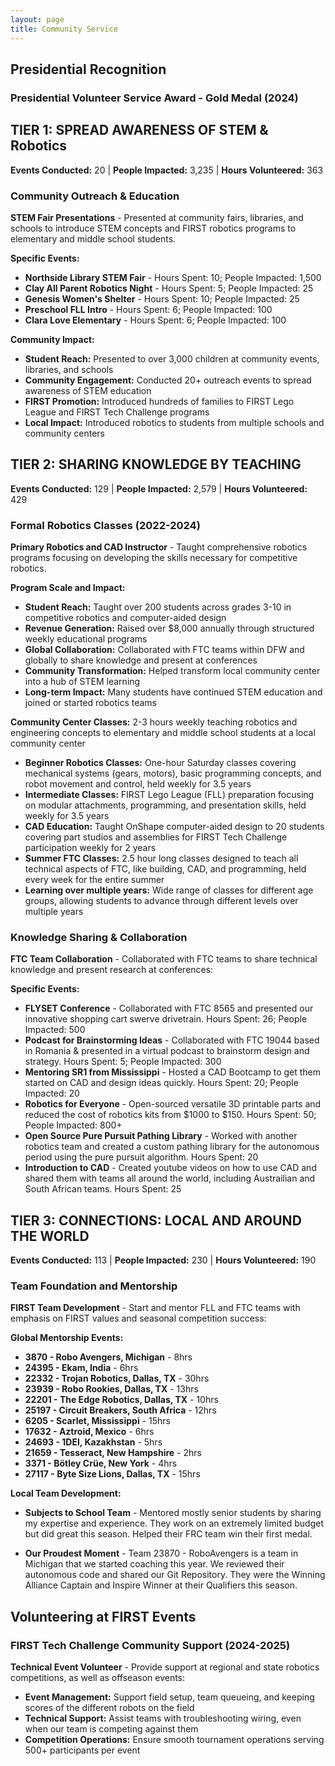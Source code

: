 ```yaml
---
layout: page
title: Community Service
---
```


## Presidential Recognition

### Presidential Volunteer Service Award - Gold Medal (2024)

## TIER 1: SPREAD AWARENESS OF STEM & Robotics
**Events Conducted:** 20 | **People Impacted:** 3,235 | **Hours Volunteered:** 363

### Community Outreach & Education
**STEM Fair Presentations** - Presented at community fairs, libraries, and schools to introduce STEM concepts and FIRST robotics programs to elementary and middle school students.

**Specific Events:**
- **Northside Library STEM Fair** - Hours Spent: 10; People Impacted: 1,500
- **Clay All Parent Robotics Night** - Hours Spent: 5; People Impacted: 25
- **Genesis Women's Shelter** - Hours Spent: 10; People Impacted: 25
- **Preschool FLL Intro** - Hours Spent: 6; People Impacted: 100
- **Clara Love Elementary** - Hours Spent: 6; People Impacted: 100

**Community Impact:**
- **Student Reach:** Presented to over 3,000 children at community events, libraries, and schools
- **Community Engagement:** Conducted 20+ outreach events to spread awareness of STEM education
- **FIRST Promotion:** Introduced hundreds of families to FIRST Lego League and FIRST Tech Challenge programs
- **Local Impact:** Introduced robotics to students from multiple schools and community centers


## TIER 2: SHARING KNOWLEDGE BY TEACHING
**Events Conducted:** 129 | **People Impacted:** 2,579 | **Hours Volunteered:** 429

### Formal Robotics Classes (2022-2024)
**Primary Robotics and CAD Instructor** - Taught comprehensive robotics programs focusing on developing the skills necessary for competitive robotics.

**Program Scale and Impact:**
- **Student Reach:** Taught over 200 students across grades 3-10 in competitive robotics and computer-aided design
- **Revenue Generation:** Raised over $8,000 annually through structured weekly educational programs
- **Global Collaboration:** Collaborated with FTC teams within DFW and globally to share knowledge and present at conferences
- **Community Transformation:** Helped transform local community center into a hub of STEM learning
- **Long-term Impact:** Many students have continued STEM education and joined or started robotics teams

**Community Center Classes:** 2-3 hours weekly teaching robotics and engineering concepts to elementary and middle school students at a local community center
- **Beginner Robotics Classes:** One-hour Saturday classes covering mechanical systems (gears, motors), basic programming concepts, and robot movement and control, held weekly for 3.5 years
- **Intermediate Classes:** FIRST Lego League (FLL) preparation focusing on modular attachments, programming, and presentation skills, held weekly for 3.5 years
- **CAD Education:** Taught OnShape computer-aided design to 20 students covering part studios and assemblies for FIRST Tech Challenge participation weekly for 2 years
- **Summer FTC Classes:** 2.5 hour long classes designed to teach all technical aspects of FTC, like building, CAD, and programming, held every week for the entire summer
- **Learning over multiple years:** Wide range of classes for different age groups, allowing students to advance through different levels over multiple years

### Knowledge Sharing & Collaboration
**FTC Team Collaboration** - Collaborated with FTC teams to share technical knowledge and present research at conferences:

**Specific Events:**
- **FLYSET Conference** - Collaborated with FTC 8565 and presented our innovative shopping cart swerve drivetrain. Hours Spent: 26; People Impacted: 500
- **Podcast for Brainstorming Ideas** - Collaborated with FTC 19044 based in Romania & presented in a virtual podcast to brainstorm design and strategy. Hours Spent: 5; People Impacted: 300
- **Mentoring SR1 from Mississippi** - Hosted a CAD Bootcamp to get them started on CAD and design ideas quickly. Hours Spent: 20; People Impacted: 20
- **Robotics for Everyone** - Open-sourced versatile 3D printable parts and reduced the cost of robotics kits from \$1000 to $150. Hours Spent: 50; People Impacted: 800+
- **Open Source Pure Pursuit Pathing Library** - Worked with another robotics team and created a custom pathing library for the autonomous period using the pure pursuit algorithm. Hours Spent: 20
- **Introduction to CAD** - Created youtube videos on how to use CAD and shared them with teams all around the world, including Austrailian and South African teams. Hours Spent: 25


## TIER 3: CONNECTIONS: LOCAL AND AROUND THE WORLD
**Events Conducted:** 113 | **People Impacted:** 230 | **Hours Volunteered:** 190

### Team Foundation and Mentorship
**FIRST Team Development** - Start and mentor FLL and FTC teams with emphasis on FIRST values and seasonal competition success:

**Global Mentorship Events:**
- **3870 - Robo Avengers, Michigan** - 8hrs
- **24395 - Ekam, India** - 6hrs
- **22332 - Trojan Robotics, Dallas, TX** - 30hrs
- **23939 - Robo Rookies, Dallas, TX** - 13hrs
- **22201 - The Edge Robotics, Dallas, TX** - 10hrs
- **25197 - Circuit Breakers, South Africa** - 12hrs
- **6205 - Scarlet, Mississippi** - 15hrs
- **17632 - Aztroid, Mexico** - 6hrs
- **24693 - 1DEI, Kazakhstan** - 5hrs
- **21659 - Tesseract, New Hampshire** - 2hrs
- **3371 - Bötley Crüe, New York** - 4hrs
- **27117 - Byte Size Lions, Dallas, TX** - 15hrs

**Local Team Development:**
- **Subjects to School Team** - Mentored mostly senior students by sharing my expertise and experience. They work on an extremely limited budget but did great this season. Helped their FRC team win their first medal.

- **Our Proudest Moment** - Team 23870 - RoboAvengers is a team in Michigan that we started coaching this year. We reviewed their autonomous code and shared our Git Repository. They were the Winning Alliance Captain and Inspire Winner at their Qualifiers this season.


## Volunteering at FIRST Events

### FIRST Tech Challenge Community Support (2024-2025)
**Technical Event Volunteer** - Provide support at regional and state robotics competitions, as well as offseason events:

- **Event Management:** Support field setup, team queueing, and keeping scores of the different robots on the field
- **Technical Support:** Assist teams with troubleshooting wiring, even when our team is competing against them
- **Competition Operations:** Ensure smooth tournament operations serving 500+ participants per event

<br>